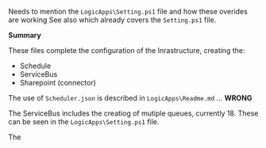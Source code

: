 Needs to mention the `LogicApps\Setting.ps1` file and how these overides are working
See also  which already covers the `Setting.ps1` file.

**Summary**

These files complete the configuration of the Inrastructure, creating the:
* Schedule
* ServiceBus
* Sharepoint (connector)

The use of `Scheduler.json` is described in `LogicApps\Readme.md` ... **WRONG**
 
The ServiceBus includes the creatiog of mutiple queues, currently 18.  These can be seen in the
`LogicApps\Setting.ps1` file.

The 

